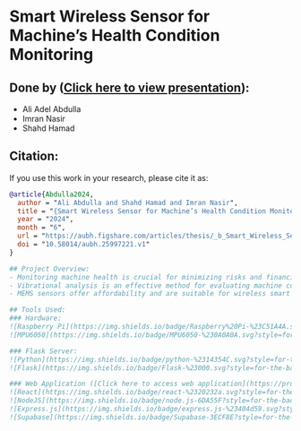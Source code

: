 # Smart Wireless Sensor for Machine’s Health Condition Monitoring

## Done by ([Click here to view presentation](https://www.canva.com/design/DAGBkkvdBTg/qTvsP044nI8AJt9UM_PMbw/view?utm_content=DAGBkkvdBTg&utm_campaign=designshare&utm_medium=link&utm_source=editor)):
- Ali Adel Abdulla
- Imran Nasir
- Shahd Hamad

## Citation:
If you use this work in your research, please cite it as:

```bibtex
@article{Abdulla2024,
  author = "Ali Abdulla and Shahd Hamad and Imran Nasir",
  title = "{Smart Wireless Sensor for Machine’s Health Condition Monitoring}",
  year = "2024",
  month = "6",
  url = "https://aubh.figshare.com/articles/thesis/_b_Smart_Wireless_Sensor_for_Machine_s_b_b_Health_Condition_Monitoring_b_/25997221",
  doi = "10.58014/aubh.25997221.v1"
}

## Project Overview:
- Monitoring machine health is crucial for minimizing risks and financial losses.
- Vibrational analysis is an effective method for evaluating machine conditions.
- MEMS sensors offer affordability and are suitable for wireless smart sensors.

## Tools Used:
### Hardware:
![Raspberry Pi](https://img.shields.io/badge/Raspberry%20Pi-%23C51A4A.svg?style=for-the-badge&logo=raspberry%20pi&logoColor=white) 
![MPU6050](https://img.shields.io/badge/MPU6050-%230A0A0A.svg?style=for-the-badge)

### Flask Server:
![Python](https://img.shields.io/badge/python-%2314354C.svg?style=for-the-badge&logo=python&logoColor=white) 
![Flask](https://img.shields.io/badge/Flask-%23000.svg?style=for-the-badge&logo=flask&logoColor=white)

### Web Application ([Click here to access web application](https://project-machine-health-monitoring.github.io/capstone/)):
![React](https://img.shields.io/badge/react-%2320232a.svg?style=for-the-badge&logo=react&logoColor=%2361DAFB) 
![NodeJS](https://img.shields.io/badge/node.js-6DA55F?style=for-the-badge&logo=node.js&logoColor=white) 
![Express.js](https://img.shields.io/badge/express.js-%23404d59.svg?style=for-the-badge&logo=express&logoColor=%2361DAFB) 
![Supabase](https://img.shields.io/badge/Supabase-3ECF8E?style=for-the-badge&logo=supabase&logoColor=white) 
